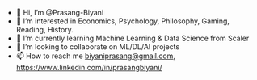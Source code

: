 - 👋 Hi, I’m @Prasang-Biyani
- 👀 I’m interested in Economics, Psychology, Philosophy, Gaming, Reading, History.
- 🌱 I’m currently learning Machine Learning & Data Science from Scaler
- 💞️ I’m looking to collaborate on ML/DL/AI projects
- 📫 How to reach me biyaniprasang@gmail.com, https://www.linkedin.com/in/prasangbiyani/

<!---
Prasang-Biyani/Prasang-Biyani is a ✨ special ✨ repository because its `README.md` (this file) appears on your GitHub profile.
You can click the Preview link to take a look at your changes.
--->

